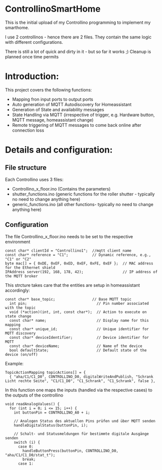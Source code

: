 # ControllinoSmartHome

This is the initial upload of my Controllino programming to implement my smarthome. 

I use 2 controllinos - hence there are 2 files. They contain the same logic with different configurations. 

There is still a lot of quick and dirty in it - but so far it works ;) Cleanup is planned once time permits

# Introduction:
This project covers the following functions:
- Mapping fron input ports to output ports
- Auto generation of MQTT Autodiscovery for Homeassistant
- Generation of State and availability messages 
- State Handling via MQTT (irrespective of trigger, e.g. Hardware button, MQTT message, homeassistant change)
- Remote triggering of MQTT messages to come back online after connection loss

# Details and configuration:
## File structure
Each Controllino uses 3 files: 
- Controllino_x_floor.ino (Contains the parameters)
- shutter_functions.ino (generic functions for the roller shutter - typically no need to change anything here)
- generic_functions.ino (all other functions- typically no need to change anything here)

## Configuration
The file Controllino_x_floor.ino needs to be set to the respective environment
```
const char* clientId = "Controllino1";  //mqtt client name
const char* reference = "C1";           // Dynamic reference, e.g., "C1" or "C2"
byte mac[] = { 0xDE, 0xEF, 0xED, 0xEF, 0xFE, 0xEF };  // MAC address for the Ethernet shield
IPAddress server(192, 168, 178, 42);                  // IP address of the MQTT broker
```
This strcture takes care that the entities are setup in homeassistant accordingly: 
```
const char* base_topic;                 // Base MQTT topic
  int pin;                                // Pin number associated with the topic
  void (*action)(int, int, const char*);  // Action to execute on state change
  const char* name;                       // Display name for this mapping
  const char* unique_id;                  // Unique identifier for MQTT discovery
  const char* deviceIdentifier;           // Device identifier for MQTT
  const char* deviceName;                 // Name of the device
  bool defaultState;                      // Default state of the device (on/off)
```
Example:
```
TopicActionMapping topicActions[] = {
  { "aha/C1/C1_D0", CONTROLLINO_D0, digitalWriteAndPublish, "Schrank Licht rechte Seite", "C1/C1_D0", "C1_Schrank", "C1_Schrank", false },
```
In this function one maps the inputs (handled via the respective cases) to the outputs of the controllino
```
void readAnalogValues() {
  for (int i = 0; i <= 15; i++) {
    int buttonPin = CONTROLLINO_A0 + i;

    // Analogen Status des aktuellen Pins prüfen und über MQTT senden
    handleDigitalStatus(buttonPin, i);

    // Schalt- und Statusmeldungen für bestimmte digitale Ausgänge senden
    switch (i) {
      case 0:
        handleButtonPress(buttonPin, CONTROLLINO_D0, "aha/C1/C1_D0/stat_t");
        break;
      case 1:

```
